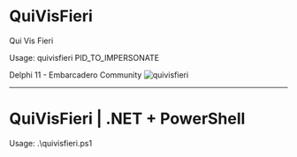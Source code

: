 # QuiVisFieri
Qui Vis Fieri

Usage:
    quivisfieri PID_TO_IMPERSONATE



Delphi 11 - Embarcadero Community
![quivisfieri](https://github.com/foxlox/QuiVisFieri/assets/28823598/467b8513-3539-436c-8bec-2ba952cf4aae)

---
# QuiVisFieri | .NET + PowerShell

Usage:
    .\quivisfieri.ps1
